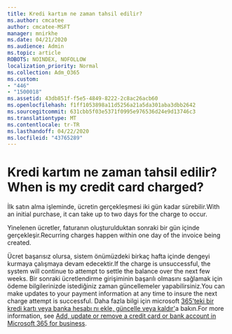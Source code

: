 ```yaml
---
title: Kredi kartım ne zaman tahsil edilir?
ms.author: cmcatee
author: cmcatee-MSFT
manager: mnirkhe
ms.date: 04/21/2020
ms.audience: Admin
ms.topic: article
ROBOTS: NOINDEX, NOFOLLOW
localization_priority: Normal
ms.collection: Adm_O365
ms.custom:
- "446"
- "1500018"
ms.assetid: 43db851f-f5e5-4849-8222-2c8ac26acb60
ms.openlocfilehash: f1ff1053898a11d5256a21a5da301aba3dbb2642
ms.sourcegitcommit: 631cbb5f03e5371f0995e976536d24e9d13746c3
ms.translationtype: MT
ms.contentlocale: tr-TR
ms.lasthandoff: 04/22/2020
ms.locfileid: "43765289"
---
```

# <a name="when-is-my-credit-card-charged"></a><span data-ttu-id="0d9b5-102">Kredi kartım ne zaman tahsil edilir?</span><span class="sxs-lookup"><span data-stu-id="0d9b5-102">When is my credit card charged?</span></span>

<span data-ttu-id="0d9b5-103">İlk satın alma işleminde, ücretin gerçekleşmesi iki gün kadar sürebilir.</span><span class="sxs-lookup"><span data-stu-id="0d9b5-103">With an initial purchase, it can take up to two days for the charge to occur.</span></span>
  
<span data-ttu-id="0d9b5-104">Yinelenen ücretler, faturanın oluşturulduktan sonraki bir gün içinde gerçekleşir.</span><span class="sxs-lookup"><span data-stu-id="0d9b5-104">Recurring charges happen within one day of the invoice being created.</span></span>
  
<span data-ttu-id="0d9b5-105">Ücret başarısız olursa, sistem önümüzdeki birkaç hafta içinde dengeyi kurmaya çalışmaya devam edecektir.</span><span class="sxs-lookup"><span data-stu-id="0d9b5-105">If the charge is unsuccessful, the system will continue to attempt to settle the balance over the next few weeks.</span></span> <span data-ttu-id="0d9b5-106">Bir sonraki ücretlendirme girişiminin başarılı olmasını sağlamak için ödeme bilgilerinizde istediğiniz zaman güncellemeler yapabilirsiniz.</span><span class="sxs-lookup"><span data-stu-id="0d9b5-106">You can make updates to your payment information at any time to insure the next charge attempt is successful.</span></span> <span data-ttu-id="0d9b5-107">Daha fazla bilgi için microsoft [365'teki bir kredi kartı veya banka hesabı nı ekle, güncelle veya kaldır'](https://docs.microsoft.com/office365/admin/subscriptions-and-billing/add-update-or-remove-credit-card-or-bank-account)a bakın.</span><span class="sxs-lookup"><span data-stu-id="0d9b5-107">For more information, see [Add, update or remove a credit card or bank account in Microsoft 365 for business](https://docs.microsoft.com/office365/admin/subscriptions-and-billing/add-update-or-remove-credit-card-or-bank-account).</span></span>